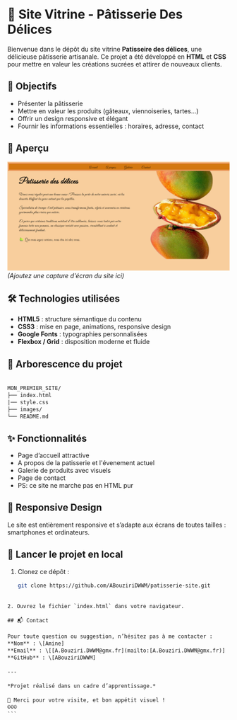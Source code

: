 # 🍰 Site Vitrine - Pâtisserie Des Délices

Bienvenue dans le dépôt du site vitrine **Patisseire des délices**, une délicieuse pâtisserie artisanale. Ce projet a été développé en **HTML** et **CSS** pour mettre en valeur les créations sucrées et attirer de nouveaux clients.

## 🎯 Objectifs

- Présenter la pâtisserie
- Mettre en valeur les produits (gâteaux, viennoiseries, tartes…)
- Offrir un design responsive et élégant
- Fournir les informations essentielles : horaires, adresse, contact

## 📸 Aperçu

![Aperçu du site](images/site_vitrine.png)  
_(Ajoutez une capture d'écran du site ici)_

## 🛠 Technologies utilisées

- **HTML5** : structure sémantique du contenu
- **CSS3** : mise en page, animations, responsive design
- **Google Fonts** : typographies personnalisées
- **Flexbox / Grid** : disposition moderne et fluide

## 📁 Arborescence du projet

```

MON_PREMIER_SITE/
├── index.html
|── style.css
├── images/
└── README.md

```

## ✨ Fonctionnalités

- Page d’accueil attractive
- A propos de la patisserie et l'évenement actuel
- Galerie de produits avec visuels
- Page de contact
- PS: ce site ne marche pas en HTML pur

## 📱 Responsive Design

Le site est entièrement responsive et s’adapte aux écrans de toutes tailles : smartphones et ordinateurs.

## 🚀 Lancer le projet en local

1. Clonez ce dépôt :
   ```bash
   git clone https://github.com/ABouziriDWWM/patisserie-site.git
   ```

````

2. Ouvrez le fichier `index.html` dans votre navigateur.

## 📬 Contact

Pour toute question ou suggestion, n’hésitez pas à me contacter :
**Nom** : \[Amine]
**Email** : \[[A.Bouziri.DWWM@gmx.fr](mailto:[A.Bouziri.DWWM@gmx.fr)]
**GitHub** : \[ABouziriDWWM]

---

*Projet réalisé dans un cadre d’apprentissage.*

🍓 Merci pour votre visite, et bon appétit visuel !
©️©️©️
```
````
